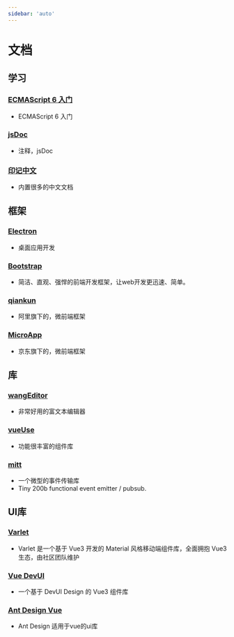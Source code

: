```yaml
---
sidebar: 'auto'
---
```

# 文档

## 学习
### [ECMAScript 6 入门](https://es6.ruanyifeng.com/)
* ECMAScript 6 入门

### [jsDoc](https://jsdoc.app/)
* 注释，jsDoc

### [印记中文](https://docschina.org/)
* 内置很多的中文文档

## 框架

### [Electron](https://www.electronjs.org/zh/)
* 桌面应用开发

### [Bootstrap](https://www.bootcss.com/)
* 简洁、直观、强悍的前端开发框架，让web开发更迅速、简单。

### [qiankun](https://qiankun.umijs.org/zh)
* 阿里旗下的，微前端框架

### [MicroApp](https://zeroing.jd.com/micro-app/)
* 京东旗下的，微前端框架

## 库

### [wangEditor](https://www.wangeditor.com/)
* 非常好用的富文本编辑器

### [vueUse](https://vueuse.org/)
* 功能很丰富的组件库

### [mitt](https://www.npmjs.com/package/mitt)
* 一个微型的事件传输库
* Tiny 200b functional event emitter / pubsub.



## UI库

### [Varlet](https://varlet.gitee.io/varlet-ui/#/zh-CN/index)
* Varlet 是一个基于 Vue3 开发的 Material 风格移动端组件库，全面拥抱 Vue3 生态，由社区团队维护

### [Vue DevUI](https://vue-devui.github.io/components/panel/)
* 一个基于 DevUI Design 的 Vue3 组件库

### [Ant Design Vue](https://www.antdv.com/components/overview/)
* Ant Design 适用于vue的ui库
